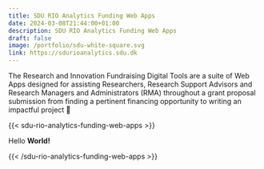 ```yaml
---
title: SDU RIO Analytics Funding Web Apps
date: 2024-03-08T21:44:00+01:00
description: SDU RIO Analytics Funding Web Apps
draft: false
image: /portfolio/sdu-white-square.svg
link: https://sdurioanalytics.sdu.dk
---
```


The Research and Innovation Fundraising Digital Tools are a suite of Web Apps designed for assisting Researchers, Research Support Advisors and Research Managers and Administrators (RMA) throughout a grant proposal submission from finding a pertinent financing opportunity to writing an impactful project 🔬

{{< sdu-rio-analytics-funding-web-apps >}}<p>Hello <strong>World!</strong></p>{{< /sdu-rio-analytics-funding-web-apps >}}
